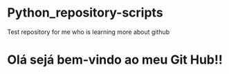 # Python_repository-scripts
Test repository for me who is learning more about github


<h1>Olá sejá bem-vindo ao meu Git Hub!!</h1>



